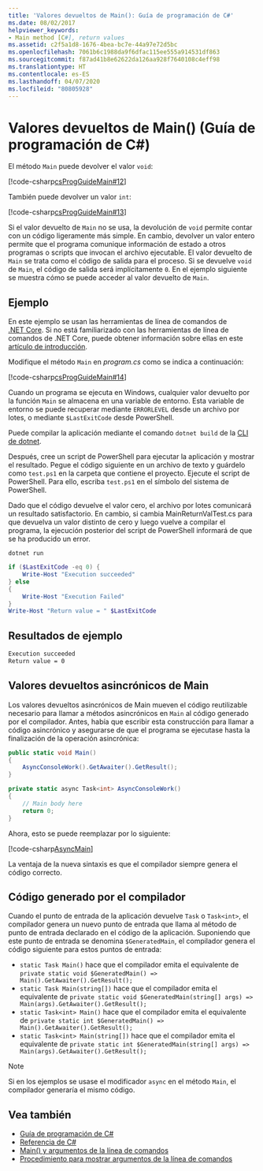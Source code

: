 ```yaml
---
title: 'Valores devueltos de Main(): Guía de programación de C#'
ms.date: 08/02/2017
helpviewer_keywords:
- Main method [C#], return values
ms.assetid: c2f5a1d8-1676-4bea-bc7e-44a97e72d5bc
ms.openlocfilehash: 7061b6c1988da9f6dfac115ee555a914531df863
ms.sourcegitcommit: f87ad41b8e62622da126aa928f7640108c4eff98
ms.translationtype: HT
ms.contentlocale: es-ES
ms.lasthandoff: 04/07/2020
ms.locfileid: "80805928"
---
```

# <a name="main-return-values-c-programming-guide"></a>Valores devueltos de Main() (Guía de programación de C#)

El método `Main` puede devolver el valor `void`:

 [!code-csharp[csProgGuideMain#12](~/samples/snippets/csharp/VS_Snippets_VBCSharp/csProgGuideMain/CS/Class3.cs#12)]

También puede devolver un valor `int`:

 [!code-csharp[csProgGuideMain#13](~/samples/snippets/csharp/VS_Snippets_VBCSharp/csProgGuideMain/CS/Class3.cs#13)]

Si el valor devuelto de `Main` no se usa, la devolución de `void` permite contar con un código ligeramente más simple. En cambio, devolver un valor entero permite que el programa comunique información de estado a otros programas o scripts que invocan el archivo ejecutable. El valor devuelto de `Main` se trata como el código de salida para el proceso. Si se devuelve `void` de `Main`, el código de salida será implícitamente `0`. En el ejemplo siguiente se muestra cómo se puede acceder al valor devuelto de `Main`.

## <a name="example"></a>Ejemplo

En este ejemplo se usan las herramientas de línea de comandos de [.NET Core](../../../core/index.yml). Si no está familiarizado con las herramientas de línea de comandos de .NET Core, puede obtener información sobre ellas en este [artículo de introducción](../../../core/tutorials/cli-create-console-app.md).

Modifique el método `Main` en *program.cs* como se indica a continuación:

 [!code-csharp[csProgGuideMain#14](~/samples/snippets/csharp/VS_Snippets_VBCSharp/csProgGuideMain/CS/Class3.cs#14)]

Cuando un programa se ejecuta en Windows, cualquier valor devuelto por la función `Main` se almacena en una variable de entorno. Esta variable de entorno se puede recuperar mediante `ERRORLEVEL` desde un archivo por lotes, o mediante `$LastExitCode` desde PowerShell.

Puede compilar la aplicación mediante el comando `dotnet build` de la [CLI de dotnet](../../../core/tools/dotnet.md).

Después, cree un script de PowerShell para ejecutar la aplicación y mostrar el resultado. Pegue el código siguiente en un archivo de texto y guárdelo como `test.ps1` en la carpeta que contiene el proyecto. Ejecute el script de PowerShell. Para ello, escriba `test.ps1` en el símbolo del sistema de PowerShell.

Dado que el código devuelve el valor cero, el archivo por lotes comunicará un resultado satisfactorio. En cambio, si cambia MainReturnValTest.cs para que devuelva un valor distinto de cero y luego vuelve a compilar el programa, la ejecución posterior del script de PowerShell informará de que se ha producido un error.

```dotnetcli
dotnet run
```

```powershell
if ($LastExitCode -eq 0) {
    Write-Host "Execution succeeded"
} else
{
    Write-Host "Execution Failed"
}
Write-Host "Return value = " $LastExitCode
```

## <a name="sample-output"></a>Resultados de ejemplo

```txt
Execution succeeded
Return value = 0
```

## <a name="async-main-return-values"></a>Valores devueltos asincrónicos de Main

Los valores devueltos asincrónicos de Main mueven el código reutilizable necesario para llamar a métodos asincrónicos en `Main` al código generado por el compilador. Antes, había que escribir esta construcción para llamar a código asincrónico y asegurarse de que el programa se ejecutase hasta la finalización de la operación asincrónica:

```csharp
public static void Main()
{
    AsyncConsoleWork().GetAwaiter().GetResult();
}

private static async Task<int> AsyncConsoleWork()
{
    // Main body here
    return 0;
}
```

Ahora, esto se puede reemplazar por lo siguiente:

[!code-csharp[AsyncMain](../../../../samples/snippets/csharp/main-arguments/program.cs#AsyncMain)]

La ventaja de la nueva sintaxis es que el compilador siempre genera el código correcto.

## <a name="compiler-generated-code"></a>Código generado por el compilador

Cuando el punto de entrada de la aplicación devuelve `Task` o `Task<int>`, el compilador genera un nuevo punto de entrada que llama al método de punto de entrada declarado en el código de la aplicación. Suponiendo que este punto de entrada se denomina `$GeneratedMain`, el compilador genera el código siguiente para estos puntos de entrada:

- `static Task Main()` hace que el compilador emita el equivalente de `private static void $GeneratedMain() => Main().GetAwaiter().GetResult();`
- `static Task Main(string[])` hace que el compilador emita el equivalente de `private static void $GeneratedMain(string[] args) => Main(args).GetAwaiter().GetResult();`
- `static Task<int> Main()` hace que el compilador emita el equivalente de `private static int $GeneratedMain() => Main().GetAwaiter().GetResult();`
- `static Task<int> Main(string[])` hace que el compilador emita el equivalente de `private static int $GeneratedMain(string[] args) => Main(args).GetAwaiter().GetResult();`

> [!NOTE]
>Si en los ejemplos se usase el modificador `async` en el método `Main`, el compilador generaría el mismo código.

## <a name="see-also"></a>Vea también

- [Guía de programación de C#](../index.md)
- [Referencia de C#](../index.md)
- [Main() y argumentos de la línea de comandos](index.md)
- [Procedimiento para mostrar argumentos de la línea de comandos](./how-to-display-command-line-arguments.md)
